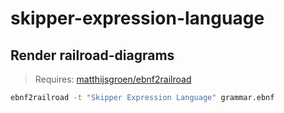 # skipper-expression-language

## Render railroad-diagrams

> Requires: [matthijsgroen/ebnf2railroad](https://github.com/matthijsgroen/ebnf2railroad)

```bash
ebnf2railroad -t "Skipper Expression Language" grammar.ebnf
```
